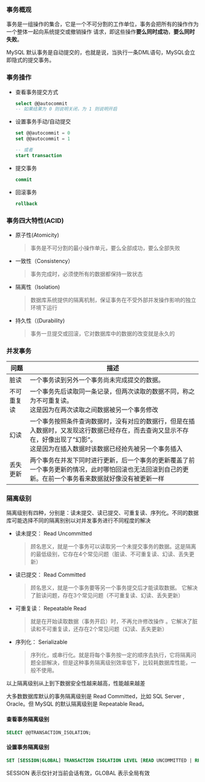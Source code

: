 ### 事务概观

事务是一组操作的集合，它是一个不可分割的工作单位，事务会把所有的操作作为一个整体一起向系统提交或撤销操作
请求，即这些操作**要么同时成功**，**要么同时失败**。

MySQL 默认事务是自动提交的，也就是说，当执行一条DML语句，MySQL会立即隐式的提交事务。



### 事务操作

- 查看事务提交方式

  ```sql
  select @@autocommit
  -- 如果结果为 0 则说明关闭，为 1 则说明开启
  ```

- 设置事务手动/自动提交

  ```sql
  set @@autocommit = 0
  set @@autocommit = 1
  
  -- 或者
  start transaction
  ```

- 提交事务

  ```sql
  commit
  ```

- 回滚事务

  ```sql
  rollback
  ```



### 事务四大特性(ACID)

- 原子性(Atomicity)

  > 事务是不可分割的最小操作单元，要么全部成功，要么全部失败

- 一致性（Consistency）

  > 事务完成时，必须使所有的数据都保持一致状态

- 隔离性（Isolation)

  > 数据库系统提供的隔离机制，保证事务在不受外部并发操作影响的独立环境下运行

- 持久性（(Durability)

  > 事务一旦提交或回滚，它对数据库中的数据的改变就是永久的



### 并发事务

| 问题       | 描述                                                         |
| ---------- | ------------------------------------------------------------ |
| 脏读       | 一个事务读到另外一个事务尚未完成提交的数据。                 |
| 不可重复读 | 一个事务先后读取同一条记录，但两次读取的数据不同，称之为不可重复读。<br>这是因为在两次读取之间数据被另一个事务修改 |
| 幻读       | 一个事务按照条件查询数据时，没有对应的数据行，但是在插入数据时，又发现这行数据已经存在，而去查询又显示不存在，好像出现了”幻影”。<br>这是因为在插入数据时该数据已经抢先被另一个事务插入 |
| 丢失更新   | 两个事务在并发下同时进行更新，后一个事务的更新覆盖了前一个事务更新的情况，此时哪怕回滚也无法回滚到自己的更新。在前一个事务看来数据就好像没有被更新一样 |





### 隔离级别

隔离级别有四种，分别是：读未提交、读已提交、可重复读、序列化。不同的数据库可能选择不同的隔离别别以对并发事务进行不同程度的解决

- 读未提交： Read Uncommitted

  > 顾名思义，就是一个事务可以读取另一个未提交事务的数据。这是隔离的最低级别，它存在4个常见问题（脏读、不可重复读、幻读、丢失更新）

- 读已提交： Read Committed

  > 顾名思义，就是一个事务要等另一个事务提交后才能读取数据。 它解决了脏读问题，存在3个常见问题（不可重复读、幻读、丢失更新）

- 可重复读： Repeatable Read

  > 就是在开始读取数据（事务开启）时，不再允许修改操作 。它解决了脏读和不可重复读，还存在2个常见问题（幻读、丢失更新）

- 序列化： Serializable

  > 序列化，或串行化。就是将每个事务按一定的顺序去执行，它将隔离问题全部解决，但是这种事务隔离级别效率低下，比较耗数据库性能，一般不使用。

以上隔离级别从上到下数据安全性越来越高，性能越来越差



大多数数据库默认的事务隔离级别是 Read Committed，比如 SQL Server , Oracle。但 MySQL 的默认隔离级别是 Repeatable Read。



#### 查看事务隔离级别

```sql
SELECT @@TRANSACTION_ISOLATION;
```



#### 设置事务隔离级别

```sql
SET [SESSION|GLOBAL] TRANSACTION ISOLATION LEVEL [READ UNCOMMITTED | READ COMMITTED | REPEATABLE READ | SERIALIZABLE]
```

SESSION 表示仅针对当前会话有效，GLOBAL 表示全局有效


